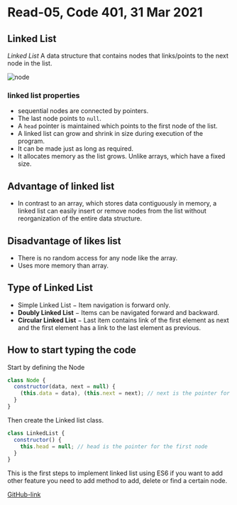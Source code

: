 # Read-05, Code 401, 31 Mar 2021

## Linked List

_Linked List_ A data structure that contains nodes that links/points to the next node in the list.

![node](https://miro.medium.com/max/2416/1*GOKmkucFHN_gmTMUtyC2sQ.png)

### linked list properties

- sequential nodes are connected by pointers.
- The last node points to `null`.
- A `head` pointer is maintained which points to the first node of the list.
- A linked list can grow and shrink in size during execution of the program.
- It can be made just as long as required.
- It allocates memory as the list grows. Unlike arrays, which have a fixed size.

## Advantage of linked list

- In contrast to an array, which stores data contiguously in memory, a linked list can easily insert or remove nodes from the list without reorganization of the entire data structure.

## Disadvantage of likes list

- There is no random access for any node like the array.
- Uses more memory than array.

## Type of Linked List

- Simple Linked List − Item navigation is forward only.
- **Doubly Linked List** − Items can be navigated forward and backward.
- **Circular Linked List** − Last item contains link of the first element as next and the first element has a link to the last element as previous.

## How to start typing the code

Start by defining the Node

```javascript
class Node {
  constructor(data, next = null) {
    (this.data = data), (this.next = next); // next is the pointer for the next Node
  }
}
```

Then create the Linked list class.

```javascript
class LinkedList {
  constructor() {
    this.head = null; // head is the pointer for the first node
  }
}
```

This is the first steps to implement linked list using ES6 if you want to add other feature you need to add method to add, delete or find a certain node.

[GitHub-link](https://omar-tarawneh.github.io/reading-notes/reading-notes-code401/read-05)
